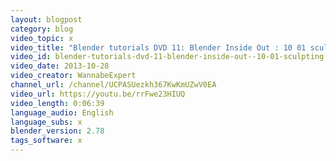 ```yaml
---
layout: blogpost
category: blog
video_topic: x
video_title: "Blender tutorials DVD 11: Blender Inside Out : 10 01 sculpting"
video_id: blender-tutorials-dvd-11-blender-inside-out--10-01-sculpting
video_date: 2013-10-28
video_creator: WannabeExpert
channel_url: /channel/UCPASUezkh367KwKmUZwV0EA
video_url: https://youtu.be/rrFwe23HIUQ
video_length: 0:06:39
language_audio: English
language_subs: x
blender_version: 2.78
tags_software: x
---
```

